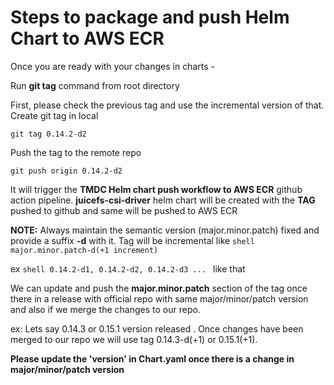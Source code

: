 # Steps to package and push Helm Chart to AWS ECR

Once you are ready with your changes in charts - 

Run **git tag** command from root directory

First, please check the previous tag and use the incremental version of that.
Create git tag in local

```shell
git tag 0.14.2-d2
```
Push the tag to the remote repo

```shell
git push origin 0.14.2-d2
```
It will trigger the **TMDC Helm chart push workflow to AWS ECR** github action pipeline.
**juicefs-csi-driver** helm chart will be created with the **TAG** pushed to github and same will be pushed to AWS ECR

**NOTE:** Always maintain the semantic version (major.minor.patch) fixed and provide a suffix **-d** with it.
Tag will be incremental like ```shell major.minor.patch-d(+1 increment)```

ex ```shell 0.14.2-d1, 0.14.2-d2, 0.14.2-d3 ... ``` like that

We can update and push the **major.minor.patch** section of the tag once there in a release with official repo with same major/minor/patch version and also if we merge the changes to our repo.

ex: Lets say 0.14.3 or 0.15.1 version released . Once changes have been merged to our repo we will use tag 0.14.3-d(+1) or 0.15.1(+1).

**Please update the 'version' in Chart.yaml once there is a change in major/minor/patch version**